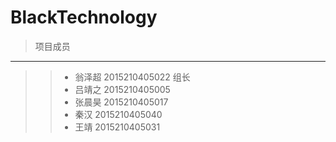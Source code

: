BlackTechnology
===========
>项目成员
----------
>>* 翁泽超 2015210405022  组长
>>* 吕靖之 2015210405005
>>* 张晨昊 2015210405017
>>* 秦汉  2015210405040
>>* 王靖  2015210405031
